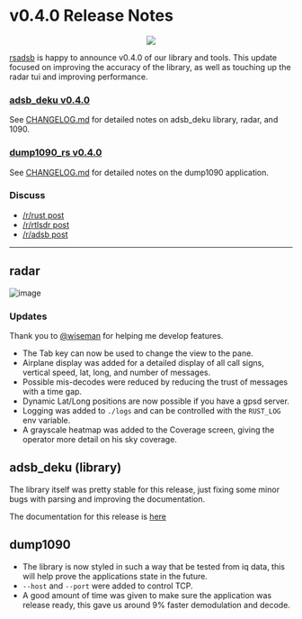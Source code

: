 # v0.4.0 Release Notes
<p align="center">
  <img src="https://raw.githubusercontent.com/rsadsb/adsb_deku/master/media/logo.png")
</p>

[rsadsb](https://github.com/rsadsb) is happy to announce v0.4.0 of our library and tools.
This update focused on improving the accuracy of the library, as well as touching up the radar tui and
improving performance.

### [adsb_deku v0.4.0](https://github.com/rsadsb/adsb_deku/releases/tag/v0.4.0)

See [CHANGELOG.md](https://github.com/rsadsb/adsb_deku/blob/v0.4.0/CHANGELOG.md) for detailed notes on adsb_deku library, radar, and 1090. 

### [dump1090_rs v0.4.0](https://github.com/rsadsb/dump1090_rs/releases/tag/v0.4.0)

See [CHANGELOG.md](https://github.com/rsadsb/dump1090_rs/blob/v0.4.0/CHANGELOG.md) for detailed notes on the dump1090 application. 


### Discuss
- [/r/rust post](https://www.reddit.com/r/rust/comments/rcig0o/media_view_airplanes_in_the_sky_with_rust/?utm_source=share&utm_medium=web2x&context=3)
- [/r/rtlsdr post](https://www.reddit.com/r/RTLSDR/comments/rciosj/media_view_airplanes_in_the_sky_with_rust/?utm_source=share&utm_medium=web2x&context=3)
- [/r/adsb post](https://www.reddit.com/r/ADSB/comments/rciogi/media_view_airplanes_in_the_sky_with_rust/?utm_source=share&utm_medium=web2x&context=3)

---

## radar
![image](https://raw.githubusercontent.com/rsadsb/adsb_deku/master/media/2021_12_08.gif)

### Updates
Thank you to [@wiseman](https://github.com/wiseman) for helping me develop features.

- The Tab key can now be used to change the view to the pane. 
- Airplane display was added for a detailed display of all call signs, vertical speed, lat, long, and number of messages.
- Possible mis-decodes were reduced by reducing the trust of messages with a time gap.
- Dynamic Lat/Long positions are now possible if you have a gpsd server.
- Logging was added to `./logs` and can be controlled with the `RUST_LOG` env variable.
- A grayscale heatmap was added to the Coverage screen, giving the operator more detail on his sky coverage.

## adsb_deku (library)
The library itself was pretty stable for this release, just fixing some minor bugs with parsing and improving
the documentation.

The documentation for this release is [here](https://docs.rs/adsb_deku/0.4.0/adsb_deku/)

## dump1090
- The library is now styled in such a way that be tested from iq data, this will help prove the applications state
in the future.
- `--host` and `--port` were added to control TCP.
- A good amount of time was given to make sure the application was release ready, this gave us around 9% faster demodulation and decode.
